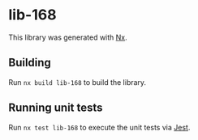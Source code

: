 # lib-168

This library was generated with [Nx](https://nx.dev).

## Building

Run `nx build lib-168` to build the library.

## Running unit tests

Run `nx test lib-168` to execute the unit tests via [Jest](https://jestjs.io).
